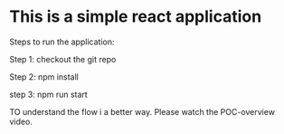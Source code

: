 # This is a simple react application

Steps to run the application:


Step 1: checkout the git repo

Step 2: npm install

step 3: npm run start


TO understand the flow i a better way. Please watch the POC-overview video.